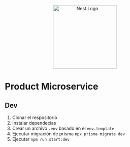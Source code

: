 <p align="center">
  <a href="http://nestjs.com/" target="blank"><img src="https://nestjs.com/img/logo-small.svg" width="200" alt="Nest Logo" /></a>
</p>

[circleci-image]: https://img.shields.io/circleci/build/github/nestjs/nest/master?token=abc123def456
[circleci-url]: https://circleci.com/gh/nestjs/nest

# Product Microservice

## Dev

1. Clonar el respositorio
2. Instalar dependecias
3. Crear un archivo `.env` basado en el `env.template`
4. Ejecutar migración de prisma `npx prisma migrate dev`
5. Ejecutar `npm run start:dev`